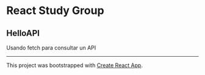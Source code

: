 # React Study Group

## HelloAPI

Usando fetch para consultar un API

---

This project was bootstrapped with [Create React App](https://github.com/facebookincubator/create-react-app).

